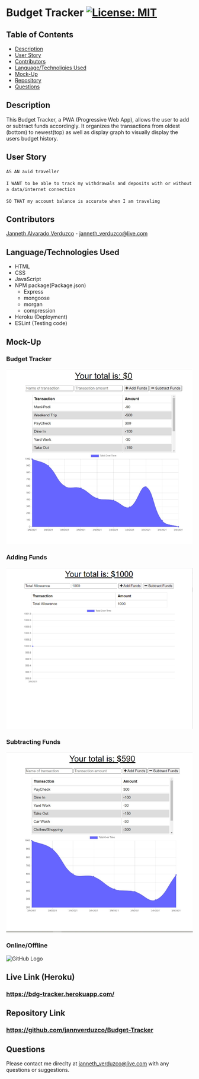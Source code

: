 # Budget Tracker [![License: MIT](https://img.shields.io/badge/License-MIT-yellow.svg)](https://opensource.org/licenses/MIT)

## Table of Contents
  * [Description](#Description)
  * [User Story](#User-Story)
  * [Contributors](#Contributors)
  * [Language/Technoligies Used](#Language/Technologies-Used)
  * [Mock-Up](#Mock-Up)    
  * [Repository](#Repository-Link)
  * [Questions](#Questions)


## Description 
This Budget Tracker, a PWA (Progressive Web App), allows the user to add or subtract funds accordingly. It organizes the transactions from oldest (bottom) to newest(top) as well as display graph to visually display the users budget history.

## User Story
```
AS AN avid traveller

I WANT to be able to track my withdrawals and deposits with or without a data/internet connection

SO THAT my account balance is accurate when I am traveling
```
## Contributors
 [Janneth Alvarado Verduzco](https://github.com/jannverduzco) - janneth_verduzco@live.com


## Language/Technologies Used
* HTML
* CSS
* JavaScript
* NPM package(Package.json)
   * Express
   * mongoose
   * morgan
   * compression
* Heroku (Deployment)
* ESLint (Testing code)

## Mock-Up 

### Budget Tracker
![GitHub Logo](images/BudgetTracker.png)

### Adding Funds
![GitHub Logo](images/AddingFunds.png)

### Subtracting Funds
![GitHub Logo](images/subtractingFunds.png)

### Online/Offline
![GitHub Logo](images/)


## Live Link (Heroku)
### https://bdg-tracker.herokuapp.com/

## Repository Link
### https://github.com/jannverduzco/Budget-Tracker

 ## Questions
 Please contact me direclty at [janneth_verduzco@live.com](janneth_verduzco@live.com) with any questions or suggestions.